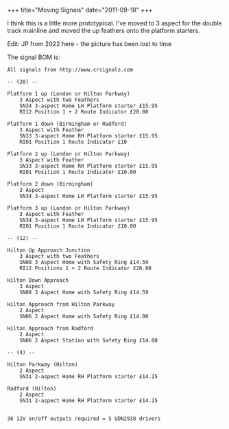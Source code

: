 +++
title="Moving Signals"
date="2011-09-18"
+++

I think this is a little more prototypical. I've moved to 3 aspect for the double track mainline and moved the up feathers onto the platform starters.

Edit: JP from 2022 here - the picture has been lost to time

The signal BOM is:

```text
All signals from http://www.crsignals.com

-- (20) --

Platform 1 up (London or Hilton Parkway)
	3 Aspect with two Feathers
	SN34 3-aspect Home LH Platform starter £15.95
	RI12 Position 1 + 2 Route Indicator £20.00

Platform 1 down (Birmingham or Radford)
	3 Aspect with Feather
	SN33 3-aspect Home RH Platform starter £15.95
	RI01 Position 1 Route Indicator £10

Platform 2 up (London or Hilton Parkway)
	3 Aspect with Feather
	SN33 3-aspect Home RH Platform starter £15.95
	RI01 Position 1 Route Indicator £10.00

Platform 2 down (Birmingham)
	3 Aspect
	SN34 3-aspect Home LH Platform starter £15.95

Platform 3 up (London or Hilton Parkway)
	3 Aspect with Feather
	SN34 3-aspect Home LH Platform starter £15.95
	RI01 Position 1 Route Indicator £10.00

-- (12) --

Hilton Up Approach Junction
	3 Aspect with two Feathers
	SN08 3 Aspect Home with Safety Ring £14.59
	RI12 Positions 1 + 2 Route Indicator £20.00

Hilton Down Approach
	3 Aspect
	SN08 3 Aspect Home with Safety Ring £14.59

Hilton Approach from Hilton Parkway
	2 Aspect
	SN06 2 Aspect Home with Safety Ring £14.00

Hilton Approach from Radford
	2 Aspect
	SN06 2 Aspect Station with Safety Ring £14.00

-- (4) --

Hilton Parkway (Hilton)
	2 Aspect
	SN31 2-aspect Home RH Platform starter £14.25

Radford (Hilton)
	2 Aspect
	SN31 2-aspect Home RH Platform starter £14.25


36 12V on/off outputs required = 5 UDN2938 drivers
```

